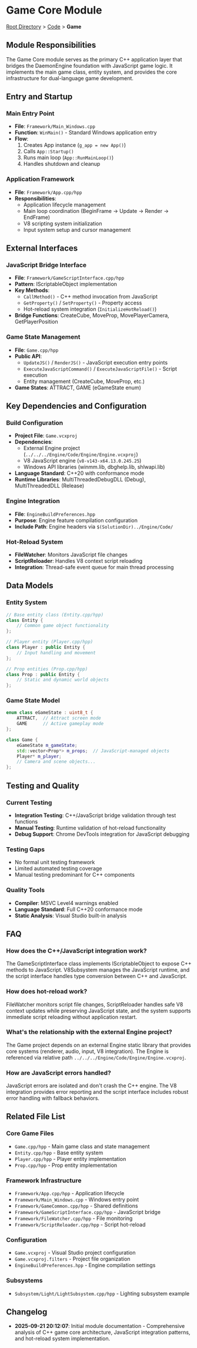 # Game Core Module

[Root Directory](../../CLAUDE.md) > [Code](../) > **Game**

## Module Responsibilities

The Game Core module serves as the primary C++ application layer that bridges the DaemonEngine foundation with JavaScript game logic. It implements the main game class, entity system, and provides the core infrastructure for dual-language game development.

## Entry and Startup

### Main Entry Point
- **File**: `Framework/Main_Windows.cpp`
- **Function**: `WinMain()` - Standard Windows application entry
- **Flow**: 
  1. Creates App instance (`g_app = new App()`)
  2. Calls `App::Startup()`
  3. Runs main loop (`App::RunMainLoop()`)
  4. Handles shutdown and cleanup

### Application Framework
- **File**: `Framework/App.cpp/hpp`
- **Responsibilities**: 
  - Application lifecycle management
  - Main loop coordination (BeginFrame → Update → Render → EndFrame)
  - V8 scripting system initialization
  - Input system setup and cursor management

## External Interfaces

### JavaScript Bridge Interface
- **File**: `Framework/GameScriptInterface.cpp/hpp`
- **Pattern**: IScriptableObject implementation
- **Key Methods**:
  - `CallMethod()` - C++ method invocation from JavaScript
  - `GetProperty()` / `SetProperty()` - Property access
  - Hot-reload system integration (`InitializeHotReload()`)
- **Bridge Functions**: CreateCube, MoveProp, MovePlayerCamera, GetPlayerPosition

### Game State Management
- **File**: `Game.cpp/hpp`
- **Public API**:
  - `UpdateJS()` / `RenderJS()` - JavaScript execution entry points
  - `ExecuteJavaScriptCommand()` / `ExecuteJavaScriptFile()` - Script execution
  - Entity management (CreateCube, MoveProp, etc.)
- **Game States**: ATTRACT, GAME (eGameState enum)

## Key Dependencies and Configuration

### Build Configuration
- **Project File**: `Game.vcxproj`
- **Dependencies**: 
  - External Engine project (`../../../Engine/Code/Engine/Engine.vcxproj`)
  - V8 JavaScript engine (`v8-v143-x64.13.0.245.25`)
  - Windows API libraries (winmm.lib, dbghelp.lib, shlwapi.lib)
- **Language Standard**: C++20 with conformance mode
- **Runtime Libraries**: MultiThreadedDebugDLL (Debug), MultiThreadedDLL (Release)

### Engine Integration
- **File**: `EngineBuildPreferences.hpp`
- **Purpose**: Engine feature compilation configuration
- **Include Path**: Engine headers via `$(SolutionDir)../Engine/Code/`

### Hot-Reload System
- **FileWatcher**: Monitors JavaScript file changes
- **ScriptReloader**: Handles V8 context script reloading
- **Integration**: Thread-safe event queue for main thread processing

## Data Models

### Entity System
```cpp
// Base entity class (Entity.cpp/hpp)
class Entity {
    // Common game object functionality
};

// Player entity (Player.cpp/hpp)  
class Player : public Entity {
    // Input handling and movement
};

// Prop entities (Prop.cpp/hpp)
class Prop : public Entity {
    // Static and dynamic world objects
};
```

### Game State Model
```cpp
enum class eGameState : uint8_t {
    ATTRACT,  // Attract screen mode
    GAME      // Active gameplay mode
};

class Game {
    eGameState m_gameState;
    std::vector<Prop*> m_props;  // JavaScript-managed objects
    Player* m_player;
    // Camera and scene objects...
};
```

## Testing and Quality

### Current Testing
- **Integration Testing**: C++/JavaScript bridge validation through test functions
- **Manual Testing**: Runtime validation of hot-reload functionality
- **Debug Support**: Chrome DevTools integration for JavaScript debugging

### Testing Gaps
- No formal unit testing framework
- Limited automated testing coverage
- Manual testing predominant for C++ components

### Quality Tools
- **Compiler**: MSVC Level4 warnings enabled
- **Language Standard**: Full C++20 conformance mode
- **Static Analysis**: Visual Studio built-in analysis

## FAQ

### How does the C++/JavaScript integration work?
The GameScriptInterface class implements IScriptableObject to expose C++ methods to JavaScript. V8Subsystem manages the JavaScript runtime, and the script interface handles type conversion between C++ and JavaScript.

### How does hot-reload work?
FileWatcher monitors script file changes, ScriptReloader handles safe V8 context updates while preserving JavaScript state, and the system supports immediate script reloading without application restart.

### What's the relationship with the external Engine project?
The Game project depends on an external Engine static library that provides core systems (renderer, audio, input, V8 integration). The Engine is referenced via relative path `../../../Engine/Code/Engine/Engine.vcxproj`.

### How are JavaScript errors handled?
JavaScript errors are isolated and don't crash the C++ engine. The V8 integration provides error reporting and the script interface includes robust error handling with fallback behaviors.

## Related File List

### Core Game Files
- `Game.cpp/hpp` - Main game class and state management
- `Entity.cpp/hpp` - Base entity system
- `Player.cpp/hpp` - Player entity implementation
- `Prop.cpp/hpp` - Prop entity implementation

### Framework Infrastructure  
- `Framework/App.cpp/hpp` - Application lifecycle
- `Framework/Main_Windows.cpp` - Windows entry point
- `Framework/GameCommon.cpp/hpp` - Shared definitions
- `Framework/GameScriptInterface.cpp/hpp` - JavaScript bridge
- `Framework/FileWatcher.cpp/hpp` - File monitoring
- `Framework/ScriptReloader.cpp/hpp` - Script hot-reload

### Configuration
- `Game.vcxproj` - Visual Studio project configuration
- `Game.vcxproj.filters` - Project file organization
- `EngineBuildPreferences.hpp` - Engine compilation settings

### Subsystems
- `Subsystem/Light/LightSubsystem.cpp/hpp` - Lighting subsystem example

## Changelog

- **2025-09-21 20:12:07**: Initial module documentation - Comprehensive analysis of C++ game core architecture, JavaScript integration patterns, and hot-reload system implementation.